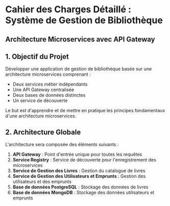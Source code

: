 # Cahier des Charges Détaillé : Système de Gestion de Bibliothèque 
## Architecture Microservices avec API Gateway

## 1. Objectif du Projet

Développer une application de gestion de bibliothèque basée sur une architecture microservices comprenant :
- Deux services métier indépendants
- Une API Gateway centralisée
- Deux bases de données distinctes
- Un service de découverte

Le but est d'apprendre et de mettre en pratique les principes fondamentaux d'une architecture microservices.

## 2. Architecture Globale

L'architecture sera composée des éléments suivants :

1. **API Gateway** : Point d'entrée unique pour toutes les requêtes
2. **Service Registry** : Service de découverte pour l'enregistrement des microservices
3. **Service de Gestion des Livres** : Gestion du catalogue de livres
4. **Service de Gestion des Utilisateurs et Emprunts** : Gestion des utilisateurs et des emprunts
5. **Base de données PostgreSQL** : Stockage des données de livres
6. **Base de données MongoDB** : Stockage des données utilisateurs et emprunts
